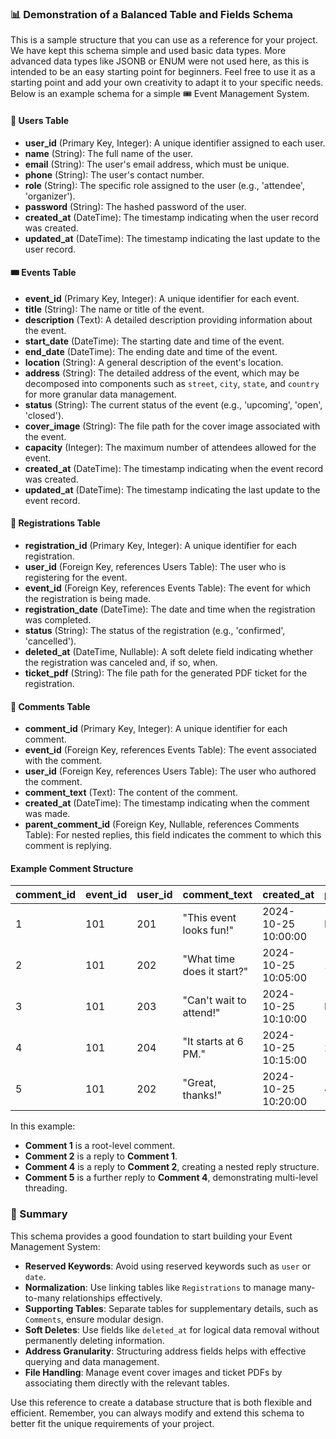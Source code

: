 ### 📊 Demonstration of a Balanced Table and Fields Schema

This is a sample structure that you can use as a reference for your project. We have kept this schema simple and used basic data types. More advanced data types like JSONB or ENUM were not used here, as this is intended to be an easy starting point for beginners. Feel free to use it as a starting point and add your own creativity to adapt it to your specific needs. Below is an example schema for a simple 🎟️ Event Management System.

#### 👥 Users Table
- **user_id** (Primary Key, Integer): A unique identifier assigned to each user.
- **name** (String): The full name of the user.
- **email** (String): The user's email address, which must be unique.
- **phone** (String): The user's contact number.
- **role** (String): The specific role assigned to the user (e.g., 'attendee', 'organizer').
- **password** (String): The hashed password of the user.
- **created_at** (DateTime): The timestamp indicating when the user record was created.
- **updated_at** (DateTime): The timestamp indicating the last update to the user record.

#### 🎟️ Events Table
- **event_id** (Primary Key, Integer): A unique identifier for each event.
- **title** (String): The name or title of the event.
- **description** (Text): A detailed description providing information about the event.
- **start_date** (DateTime): The starting date and time of the event.
- **end_date** (DateTime): The ending date and time of the event.
- **location** (String): A general description of the event's location.
- **address** (String): The detailed address of the event, which may be decomposed into components such as `street`, `city`, `state`, and `country` for more granular data management.
- **status** (String): The current status of the event (e.g., 'upcoming', 'open', 'closed').
- **cover_image** (String): The file path for the cover image associated with the event.
- **capacity** (Integer): The maximum number of attendees allowed for the event.
- **created_at** (DateTime): The timestamp indicating when the event record was created.
- **updated_at** (DateTime): The timestamp indicating the last update to the event record.

#### 📝 Registrations Table
- **registration_id** (Primary Key, Integer): A unique identifier for each registration.
- **user_id** (Foreign Key, references Users Table): The user who is registering for the event.
- **event_id** (Foreign Key, references Events Table): The event for which the registration is being made.
- **registration_date** (DateTime): The date and time when the registration was completed.
- **status** (String): The status of the registration (e.g., 'confirmed', 'cancelled').
- **deleted_at** (DateTime, Nullable): A soft delete field indicating whether the registration was canceled and, if so, when.
- **ticket_pdf** (String): The file path for the generated PDF ticket for the registration.

#### 💬 Comments Table
- **comment_id** (Primary Key, Integer): A unique identifier for each comment.
- **event_id** (Foreign Key, references Events Table): The event associated with the comment.
- **user_id** (Foreign Key, references Users Table): The user who authored the comment.
- **comment_text** (Text): The content of the comment.
- **created_at** (DateTime): The timestamp indicating when the comment was made.
- **parent_comment_id** (Foreign Key, Nullable, references Comments Table): For nested replies, this field indicates the comment to which this comment is replying.

#### Example Comment Structure
| comment_id | event_id | user_id | comment_text          | created_at          | parent_comment_id |
|------------|----------|---------|-----------------------|---------------------|-------------------|
| 1          | 101      | 201     | "This event looks fun!" | 2024-10-25 10:00:00 | NULL              |
| 2          | 101      | 202     | "What time does it start?" | 2024-10-25 10:05:00 | 1                 |
| 3          | 101      | 203     | "Can't wait to attend!" | 2024-10-25 10:10:00 | NULL              |
| 4          | 101      | 204     | "It starts at 6 PM."    | 2024-10-25 10:15:00 | 2                 |
| 5          | 101      | 202     | "Great, thanks!"       | 2024-10-25 10:20:00 | 4                 |

In this example:
- **Comment 1** is a root-level comment.
- **Comment 2** is a reply to **Comment 1**.
- **Comment 4** is a reply to **Comment 2**, creating a nested reply structure.
- **Comment 5** is a further reply to **Comment 4**, demonstrating multi-level threading.

### 📑 Summary
This schema provides a good foundation to start building your Event Management System:
- **Reserved Keywords**: Avoid using reserved keywords such as `user` or `date`.
- **Normalization**: Use linking tables like `Registrations` to manage many-to-many relationships effectively.
- **Supporting Tables**: Separate tables for supplementary details, such as `Comments`, ensure modular design.
- **Soft Deletes**: Use fields like `deleted_at` for logical data removal without permanently deleting information.
- **Address Granularity**: Structuring address fields helps with effective querying and data management.
- **File Handling**: Manage event cover images and ticket PDFs by associating them directly with the relevant tables.

Use this reference to create a database structure that is both flexible and efficient. Remember, you can always modify and extend this schema to better fit the unique requirements of your project.

